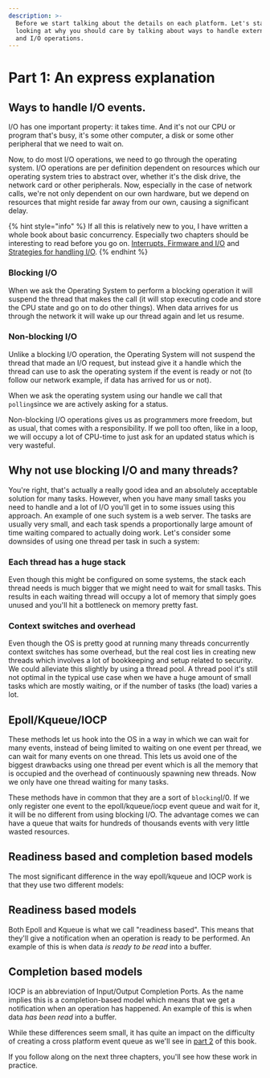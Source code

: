 ```yaml
---
description: >-
  Before we start talking about the details on each platform. Let's start by
  looking at why you should care by talking about ways to handle external events
  and I/O operations.
---
```


# Part 1: An express explanation

## Ways to handle I/O events.

I/O has one important property: it takes time. And it's not our CPU or program that's busy, it's some other computer, a disk or some other peripheral that we need to wait on.

Now, to do most I/O operations, we need to go through the operating system. I/O operations are per definition dependent on resources which our operating system tries to abstract over, whether it's the disk drive, the network card or other peripherals. Now, especially in the case of network calls, we're not only dependent on our own hardware, but we depend on resources that might reside far away from our own, causing a significant delay.

{% hint style="info" %}
If all this is relatively new to you, I have written a whole book about basic concurrency. Especially two chapters should be interesting to read before you go on. [Interrupts, Firmware and I/O](https://cfsamson.github.io/book-exploring-async-basics/4_interrupts_firmware_io.html) and [Strategies for handling I/O](https://cfsamson.github.io/book-exploring-async-basics/5_strategies_for_handling_io.html).
{% endhint %}

### Blocking I/O

When we ask the Operating System to perform a blocking operation it will suspend the thread that makes the call \(it will stop executing code and store the CPU state and go on to do other things\). When data arrives for us through the network it will wake up our thread again and let us resume.

### Non-blocking I/O

Unlike a blocking I/O operation, the Operating System will not suspend the thread that made an I/O request, but instead give it a handle which the thread can use to ask the operating system if the event is ready or not \(to follow our network example, if data has arrived for us or not\).

When we ask the operating system using our handle we call that `polling`since we are actively asking for a status.

Non-blocking I/O operations gives us as programmers more freedom, but as usual, that comes with a responsibility. If we poll too often, like in a loop, we will occupy a lot of CPU-time to just ask for an updated status which is very wasteful.

## Why not use blocking I/O and many threads?

You're right, that's actually a really good idea and an absolutely acceptable solution for many tasks. However, when you have many small tasks you need to handle and a lot of I/O you'll get in to some issues using this approach. An example of one such system is a web server. The tasks are usually very small, and each task spends a proportionally large amount of time waiting compared to actually doing work. Let's consider some downsides of using one thread per task in such a system:

### Each thread has a huge stack

Even though this might be configured on some systems, the stack each thread needs is much bigger that we might need to wait for small tasks. This results in each waiting thread will occupy a lot of memory that simply goes unused and you'll hit a bottleneck on memory pretty fast.

### Context switches and overhead

Even though the OS is pretty good at running many threads concurrently context switches has some overhead, but the real cost lies in creating new threads which involves a lot of bookkeeping and setup related to security. We could alleviate this slightly by using a thread pool. A thread pool it's still not optimal in the typical use case when we have a huge amount of small tasks which are mostly waiting, or if the number of tasks \(the load\) varies a lot.

## Epoll/Kqueue/IOCP

These methods let us hook into the OS in a way in which we can wait for many events, instead of being limited to waiting on one event per thread, we can wait for many events on one thread. This lets us avoid one of the biggest drawbacks using one thread per event which is all the memory that is occupied and the overhead of continuously spawning new threads. Now we only have one thread waiting for many tasks.

These methods have in common that they are a sort of `blocking`I/0. If we only register one event to the epoll/kqueue/iocp event queue and wait for it, it will be no different from using blocking I/O. The advantage comes we can have a queue that waits for hundreds of thousands events with very little wasted resources.

## Readiness based and completion based models

The most significant difference in the way epoll/kqueue and IOCP work is that they use two different models:

## Readiness based models

Both Epoll and Kqueue is what we call "readiness based". This means that they'll give a notification when an operation is ready to be performed. An example of this is when data _is ready to be read_ into a buffer.

## Completion based models

IOCP is an abbreviation of Input/Output Completion Ports. As the name implies this is a completion-based model which means that we get a notification when an operation has happened. An example of this is when data _has been read_ into a buffer.

While these differences seem small, it has quite an impact on the difficulty of creating a cross platform event queue as we'll see in [part 2](../the-recipie-for-an-eventqueue/) of this book.

If you follow along on the next three chapters, you'll see how these work in practice.

